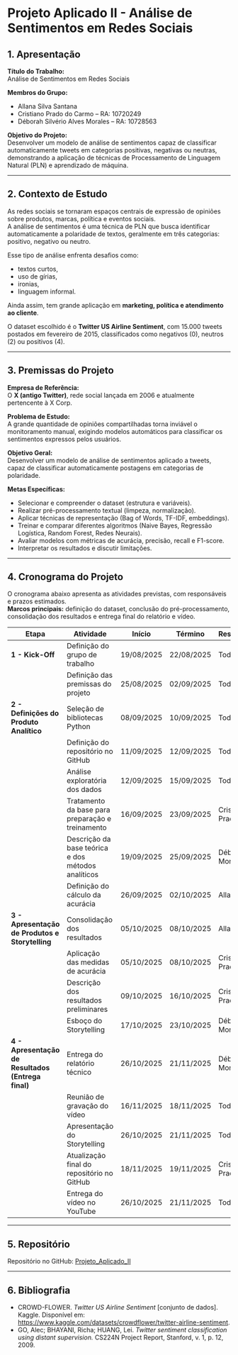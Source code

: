 # Projeto Aplicado II - Análise de Sentimentos em Redes Sociais

## 1. Apresentação  

**Título do Trabalho:**  
Análise de Sentimentos em Redes Sociais  

**Membros do Grupo:**  
- Allana Silva Santana  
- Cristiano Prado do Carmo – RA: 10720249  
- Déborah Silvério Alves Morales – RA: 10728563  

**Objetivo do Projeto:**  
Desenvolver um modelo de análise de sentimentos capaz de classificar automaticamente tweets em categorias positivas, negativas ou neutras, demonstrando a aplicação de técnicas de Processamento de Linguagem Natural (PLN) e aprendizado de máquina.  

---

## 2. Contexto de Estudo  

As redes sociais se tornaram espaços centrais de expressão de opiniões sobre produtos, marcas, política e eventos sociais.  
A análise de sentimentos é uma técnica de PLN que busca identificar automaticamente a polaridade de textos, geralmente em três categorias: positivo, negativo ou neutro.  

Esse tipo de análise enfrenta desafios como:  
- textos curtos,  
- uso de gírias,  
- ironias,  
- linguagem informal.  

Ainda assim, tem grande aplicação em **marketing, política e atendimento ao cliente**.  

O dataset escolhido é o **Twitter US Airline Sentiment**, com 15.000 tweets postados em fevereiro de 2015, classificados como negativos (0), neutros (2) ou positivos (4).  

---

## 3. Premissas do Projeto  

**Empresa de Referência:**  
O **X (antigo Twitter)**, rede social lançada em 2006 e atualmente pertencente à X Corp.  

**Problema de Estudo:**  
A grande quantidade de opiniões compartilhadas torna inviável o monitoramento manual, exigindo modelos automáticos para classificar os sentimentos expressos pelos usuários.  

**Objetivo Geral:**  
Desenvolver um modelo de análise de sentimentos aplicado a tweets, capaz de classificar automaticamente postagens em categorias de polaridade.  

**Metas Específicas:**  
- Selecionar e compreender o dataset (estrutura e variáveis).  
- Realizar pré-processamento textual (limpeza, normalização).  
- Aplicar técnicas de representação (Bag of Words, TF-IDF, embeddings).  
- Treinar e comparar diferentes algoritmos (Naive Bayes, Regressão Logística, Random Forest, Redes Neurais).  
- Avaliar modelos com métricas de acurácia, precisão, recall e F1-score.  
- Interpretar os resultados e discutir limitações.  

---

## 4. Cronograma do Projeto  

O cronograma abaixo apresenta as atividades previstas, com responsáveis e prazos estimados.  
**Marcos principais:** definição do dataset, conclusão do pré-processamento, consolidação dos resultados e entrega final do relatório e vídeo.  

| Etapa | Atividade | Início | Término | Responsável |
|-------|-----------|--------|---------|-------------|
| **1 - Kick-Off** | Definição do grupo de trabalho | 19/08/2025 | 22/08/2025 | Todos |
| | Definição das premissas do projeto | 25/08/2025 | 02/09/2025 | Todos |
| **2 - Definições do Produto Analítico** | Seleção de bibliotecas Python | 08/09/2025 | 10/09/2025 | Todos |
| | Definição do repositório no GitHub | 11/09/2025 | 12/09/2025 | Todos |
| | Análise exploratória dos dados | 12/09/2025 | 15/09/2025 | Todos |
| | Tratamento da base para preparação e treinamento | 16/09/2025 | 23/09/2025 | Cristiano Prado |
| | Descrição da base teórica e dos métodos analíticos | 19/09/2025 | 25/09/2025 | Déborah Morales |
| | Definição do cálculo da acurácia | 26/09/2025 | 02/10/2025 | Allana Silva |
| **3 - Apresentação de Produtos e Storytelling** | Consolidação dos resultados | 05/10/2025 | 08/10/2025 | Allana Silva |
| | Aplicação das medidas de acurácia | 05/10/2025 | 08/10/2025 | Cristiano Prado |
| | Descrição dos resultados preliminares | 09/10/2025 | 16/10/2025 | Cristiano Prado |
| | Esboço do Storytelling | 17/10/2025 | 23/10/2025 | Déborah Morales |
| **4 - Apresentação de Resultados (Entrega final)** | Entrega do relatório técnico | 26/10/2025 | 21/11/2025 | Déborah Morales |
| | Reunião de gravação do vídeo | 16/11/2025 | 18/11/2025 | Todos |
| | Apresentação do Storytelling | 26/10/2025 | 21/11/2025 | Todos |
| | Atualização final do repositório no GitHub | 18/11/2025 | 19/11/2025 | Cristiano Prado |
| | Entrega do vídeo no YouTube | 26/10/2025 | 21/11/2025 | Todos |

---

## 5. Repositório  

Repositório no GitHub: [Projeto_Aplicado_II](https://github.com/httpsdebs/Projeto_Aplicado_II)  

---

## 6. Bibliografia  

- CROWD-FLOWER. *Twitter US Airline Sentiment* [conjunto de dados]. Kaggle. Disponível em: https://www.kaggle.com/datasets/crowdflower/twitter-airline-sentiment.  
- GO, Alec; BHAYANI, Richa; HUANG, Lei. *Twitter sentiment classification using distant supervision.* CS224N Project Report, Stanford, v. 1, p. 12, 2009.  
 
